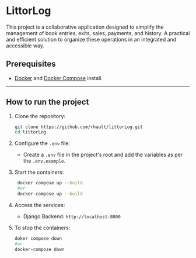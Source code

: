 
# LittorLog

This project is a collaborative application designed to simplify the management of book entries, exits, sales, payments, and history. A practical and efficient solution to organize these operations in an integrated and accessible way. 

## Prerequisites

- [Docker](https://www.docker.com/) and [Docker Compose](https://docs.docker.com/compose/) install.

---


## How to run the project  
1. Clone the repository:
   ```bash
   git clone https://github.com/rhault/littorLog.git
   cd littorLog
2.  Configure the  `.env`  file:
	   - Create a  `.env`  file in the project's root and add the variables as per the  `.env.example`.
4. Start the containers:
	```bash
	 docker compose up --build
	 #or
	 docker-compose up --build
5.  Access the services:
    -   Django Backend:  `http://localhost:8000`
    
6.  To stop the containers:	
	```bash
	doker compose down
	#or
	docker-compose down